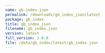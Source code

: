```yaml
---
name: gb-index-json
permalink: /downloads/gb_index_json/latest
package: gb_index
title: gb_index_json
filename: gb_index.json
version: latest
full_version: 1.0.0
file: /data/gb_index/latest/gb_index.json
---
```

